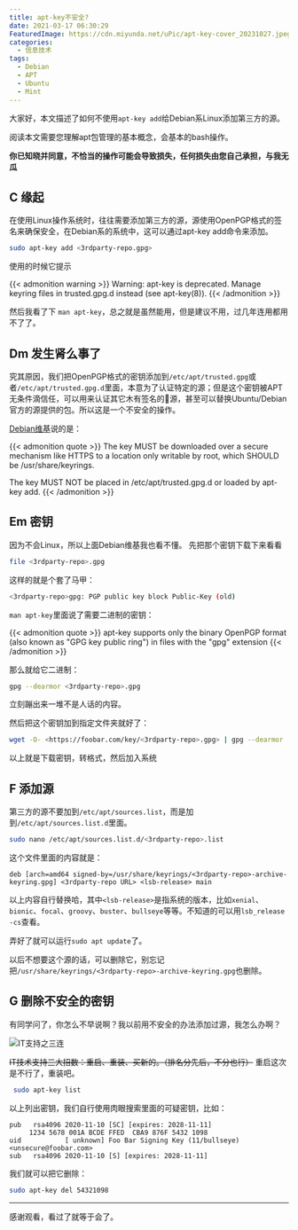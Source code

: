 ```yaml
---
title: apt-key不安全?
date: 2021-03-17 06:30:29
FeaturedImage: https://cdn.miyunda.net/uPic/apt-key-cover_20231027.jpeg
categories:
  - 信息技术
tags:
  - Debian
  - APT
  - Ubuntu
  - Mint
---
```

大家好，本文描述了如何不使用`apt-key add`给Debian系Linux添加第三方的源。

<!-- more -->

阅读本文需要您理解apt包管理的基本概念，会基本的bash操作。

**你已知晓并同意，不恰当的操作可能会导致损失，任何损失由您自己承担，与我无瓜**

## C 缘起

在使用Linux操作系统时，往往需要添加第三方的源，源使用OpenPGP格式的签名来确保安全，在Debian系的系统中，这可以通过apt-key add命令来添加。
```bash
sudo apt-key add <3rdparty-repo.gpg>
```
使用的时候它提示

{{< admonition warning >}}
Warning: apt-key is deprecated. Manage keyring files in trusted.gpg.d instead (see apt-key(8)).
{{< /admonition >}}

然后我看了下 `man apt-key`，总之就是虽然能用，但是建议不用，过几年连用都用不了了。

## Dm 发生肾么事了
究其原因，我们把OpenPGP格式的密钥添加到`/etc/apt/trusted.gpg`或者`/etc/apt/trusted.gpg.d`里面，本意为了认证特定的源；但是这个密钥被APT无条件滴信任，可以用来认证其它木有签名的源，甚至可以替换Ubuntu/Debian官方的源提供的包。所以这是一个不安全的操作。

[Debian维基](https://wiki.debian.org/DebianRepository/UseThirdParty)说的是：

{{< admonition quote >}}
The key MUST be downloaded over a secure mechanism like HTTPS to a location only writable by root, which SHOULD be /usr/share/keyrings.

The key MUST NOT be placed in /etc/apt/trusted.gpg.d or loaded by apt-key add.
{{< /admonition >}}



## Em 密钥

因为不会Linux，所以上面Debian维基我也看不懂。
先把那个密钥下载下来看看

```bash
file <3rdparty-repo>.gpg
```

这样的就是个套了马甲：
```bash
<3rdparty-repo>gpg: PGP public key block Public-Key (old)
```

`man apt-key`里面说了需要二进制的密钥：

{{< admonition quote >}}
apt-key supports only the binary OpenPGP format (also known as "GPG key public ring") in files with the "gpg" extension
{{< /admonition >}}

那么就给它二进制：
```bash
gpg --dearmor <3rdparty-repo>.gpg
```
立刻蹦出来一堆不是人话的内容。

然后把这个密钥加到指定文件夹就好了：
```bash
wget -O- <https://foobar.com/key/<3rdparty-repo>.gpg> | gpg --dearmor | sudo tee /usr/share/keyrings/<3rdparty-repo>-archive-keyring.gpg
```
以上就是下载密钥，转格式，然后加入系统

## F 添加源
第三方的源不要加到`/etc/apt/sources.list`，而是加到`/etc/apt/sources.list.d`里面。
```bash
sudo nano /etc/apt/sources.list.d/<3rdparty-repo>.list
```
这个文件里面的内容就是：
```
deb [arch=amd64 signed-by=/usr/share/keyrings/<3rdparty-repo>-archive-keyring.gpg] <3rdparty-repo URL> <lsb-release> main
```
以上内容自行替换哈，其中`<lsb-release>`是指系统的版本，比如`xenial`、`bionic`、`focal`、`groovy`、`buster`、`bullseye`等等。不知道的可以用`lsb_release -cs`查看。

弄好了就可以运行`sudo apt update`了。

以后不想要这个源的话，可以删除它，别忘记把`/usr/share/keyrings/<3rdparty-repo>-archive-keyring.gpg`也删除。

## G 删除不安全的密钥
有同学问了，你怎么不早说啊？我以前用不安全的办法添加过源，我怎么办啊？

![IT支持之三连](https://cdn.miyunda.net/uPic/apt-key-3_20231027.png)

~~IT技术支持三大招数：重启、重装、买新的。（排名分先后，不分也行）~~ 重启这次是不行了，重装吧。

```bash
 sudo apt-key list
 ```
 以上列出密钥，我们自行使用肉眼搜索里面的可疑密钥，比如：
 ```
 pub   rsa4096 2020-11-10 [SC] [expires: 2028-11-11]
      1234 5678 001A BCDE FFED  CBA9 876F 5432 1098
uid           [ unknown] Foo Bar Signing Key (11/bullseye) <unsecure@foobar.com>
sub   rsa4096 2020-11-10 [S] [expires: 2028-11-11]
```
我们就可以把它删除：
```bash
sudo apt-key del 54321098
```
---
感谢观看，看过了就等于会了。